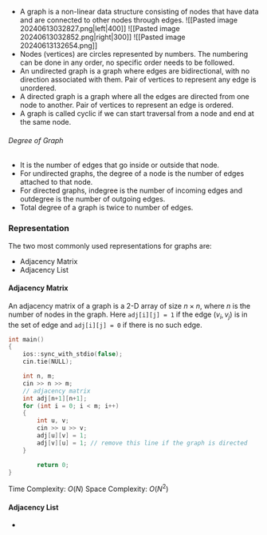 - A graph is a non-linear data structure consisting of nodes that have data and are connected to other nodes through edges.
![[Pasted image 20240613032827.png|left|400]]          ![[Pasted image 20240613032852.png|right|300]]          ![[Pasted image 20240613132654.png]]
- Nodes (vertices) are circles represented by numbers. The numbering can be done in any order, no specific order needs to be followed.
- An undirected graph is a graph where edges are bidirectional, with no direction associated with them. Pair of vertices to represent any edge is unordered.
- A directed graph is a graph where all the edges are directed from one node to another. Pair of vertices to represent an edge is ordered.
- A graph is called cyclic if we can start traversal from a node and end at the same node.
###### Degree of Graph
- It is the number of edges that go inside or outside that node.
- For undirected graphs, the degree of a node is the number of edges attached to that node.
- For directed graphs, indegree is the number of incoming edges and outdegree is the number of outgoing edges.
- Total degree of a graph is twice to number of edges.
### Representation
The two most commonly used representations for graphs are:
- Adjacency Matrix
- Adjacency List
#### Adjacency Matrix
An adjacency matrix of a graph is a 2-D array of size $n\times n$, where $n$ is the number of nodes in the graph. Here `adj[i][j] = 1` if the edge $(v_{i},v_{j})$ is in the set of edge and `adj[i][j] = 0` if there is no such edge.
```cpp
int main()
{
	ios::sync_with_stdio(false);
	cin.tie(NULL);

	int n, m;
	cin >> n >> m;
	// adjacency matrix
	int adj[n+1][n+1];
	for (int i = 0; i < m; i++)
	{
		int u, v;
		cin >> u >> v;
		adj[u][v] = 1;
		adj[v][u] = 1; // remove this line if the graph is directed
	}

		return 0;
}
```
Time Complexity: $O(N)$
Space Complexity: $O(N^2)$
#### Adjacency List
- 